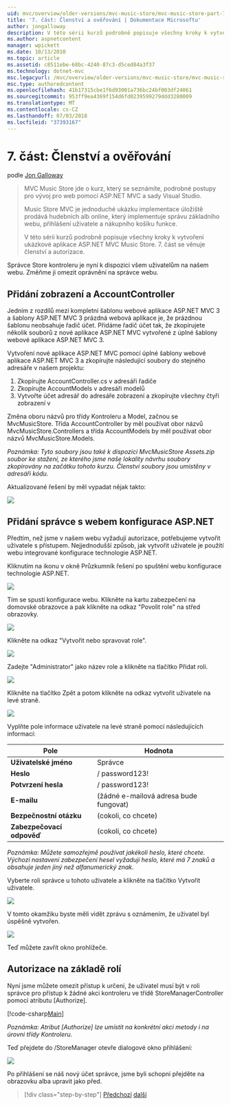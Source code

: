 ```yaml
---
uid: mvc/overview/older-versions/mvc-music-store/mvc-music-store-part-7
title: '7. část: Členství a ověřování | Dokumentace Microsoftu'
author: jongalloway
description: V této sérii kurzů podrobně popisuje všechny kroky k vytvoření ukázkové aplikace ASP.NET MVC Music Store. 7. část se věnuje členství a autorizace.
ms.author: aspnetcontent
manager: wpickett
ms.date: 10/13/2010
ms.topic: article
ms.assetid: c8511ebe-68bc-4240-87c3-d5ced84a3f37
ms.technology: dotnet-mvc
msc.legacyurl: /mvc/overview/older-versions/mvc-music-store/mvc-music-store-part-7
msc.type: authoredcontent
ms.openlocfilehash: 41b17315cbe1f6d93001a736bc24bf003df24061
ms.sourcegitcommit: 953ff9ea4369f154d6fd0239599279ddd3280009
ms.translationtype: MT
ms.contentlocale: cs-CZ
ms.lasthandoff: 07/03/2018
ms.locfileid: "37393167"
---
```

<a name="part-7-membership-and-authorization"></a>7. část: Členství a ověřování
====================
podle [Jon Galloway](https://github.com/jongalloway)

> MVC Music Store jde o kurz, který se seznámíte, podrobné postupy pro vývoj pro web pomocí ASP.NET MVC a sady Visual Studio.  
>   
> Music Store MVC je jednoduché ukázku implementace úložiště prodává hudebních alb online, který implementuje správu základního webu, přihlášení uživatele a nákupního košíku funkce.  
>   
> V této sérii kurzů podrobně popisuje všechny kroky k vytvoření ukázkové aplikace ASP.NET MVC Music Store. 7. část se věnuje členství a autorizace.


Správce Store kontroleru je nyní k dispozici všem uživatelům na našem webu. Změňme ji omezit oprávnění na správce webu.

## <a name="adding-the-accountcontroller-and-views"></a>Přidání zobrazení a AccountController

Jedním z rozdílů mezi kompletní šablonu webové aplikace ASP.NET MVC 3 a šablony ASP.NET MVC 3 prázdná webová aplikace je, že prázdnou šablonu neobsahuje řadič účet. Přidáme řadič účet tak, že zkopírujete několik souborů z nové aplikace ASP.NET MVC vytvořené z úplné šablony webové aplikace ASP.NET MVC 3.

Vytvoření nové aplikace ASP.NET MVC pomocí úplné šablony webové aplikace ASP.NET MVC 3 a zkopírujte následující soubory do stejného adresáře v našem projektu:

1. Zkopírujte AccountController.cs v adresáři řadiče
2. Zkopírujte AccountModels v adresáři modelů
3. Vytvořte účet adresář do adresáře zobrazení a zkopírujte všechny čtyři zobrazení v

Změna oboru názvů pro třídy Kontroleru a Model, začnou se MvcMusicStore. Třída AccountController by měl používat obor názvů MvcMusicStore.Controllers a třída AccountModels by měl používat obor názvů MvcMusicStore.Models.

*Poznámka: Tyto soubory jsou také k dispozici MvcMusicStore Assets.zip soubor ke stažení, ze kterého jsme naše lokality návrhu soubory zkopírovány na začátku tohoto kurzu. Členství soubory jsou umístěny v adresáři kódu.*

Aktualizované řešení by měl vypadat nějak takto:

![](mvc-music-store-part-7/_static/image1.png)

## <a name="adding-an-administrative-user-with-the-aspnet-configuration-site"></a>Přidání správce s webem konfigurace ASP.NET

Předtím, než jsme v našem webu vyžadují autorizace, potřebujeme vytvořit uživatele s přístupem. Nejjednodušší způsob, jak vytvořit uživatele je použití webu integrované konfigurace technologie ASP.NET.

Kliknutím na ikonu v okně Průzkumník řešení po spuštění webu konfigurace technologie ASP.NET.

![](mvc-music-store-part-7/_static/image2.png)

Tím se spustí konfigurace webu. Klikněte na kartu zabezpečení na domovské obrazovce a pak klikněte na odkaz "Povolit role" na střed obrazovky.

![](mvc-music-store-part-7/_static/image3.png)

Klikněte na odkaz "Vytvořit nebo spravovat role".

![](mvc-music-store-part-7/_static/image4.png)

Zadejte "Administrator" jako název role a klikněte na tlačítko Přidat roli.

![](mvc-music-store-part-7/_static/image5.png)

Klikněte na tlačítko Zpět a potom klikněte na odkaz vytvořit uživatele na levé straně.

![](mvc-music-store-part-7/_static/image6.png)

Vyplňte pole informace uživatele na levé straně pomocí následujících informací:

| **Pole** | **Hodnota** |
| --- | --- |
| **Uživatelské jméno** | Správce |
| **Heslo** | / password123! |
| **Potvrzení hesla** | / password123! |
| **E-mailu** | (žádné e-mailová adresa bude fungovat) |
| **Bezpečnostní otázku** | (cokoli, co chcete) |
| **Zabezpečovací odpověď** | (cokoli, co chcete) |

*Poznámka: Můžete samozřejmě používat jakékoli heslo, které chcete. Výchozí nastavení zabezpečení hesel vyžadují heslo, které má 7 znaků a obsahuje jeden jiný než alfanumerický znak.*

Vyberte roli správce u tohoto uživatele a klikněte na tlačítko Vytvořit uživatele.

![](mvc-music-store-part-7/_static/image7.png)

V tomto okamžiku byste měli vidět zprávu s oznámením, že uživatel byl úspěšně vytvořen.

![](mvc-music-store-part-7/_static/image8.png)

Teď můžete zavřít okno prohlížeče.

## <a name="role-based-authorization"></a>Autorizace na základě rolí

Nyní jsme můžete omezit přístup k určení, že uživatel musí být v roli správce pro přístup k žádné akci kontroleru ve třídě StoreManagerController pomocí atributu [Authorize].

[!code-csharp[Main](mvc-music-store-part-7/samples/sample1.cs)]

*Poznámka: Atribut [Authorize] lze umístit na konkrétní akci metody i na úrovni třídy Kontroleru.*

Teď přejdete do /StoreManager otevře dialogové okno přihlášení:

![](mvc-music-store-part-7/_static/image9.png)

Po přihlášení se náš nový účet správce, jsme byli schopni přejděte na obrazovku alba upravit jako před.

> [!div class="step-by-step"]
> [Předchozí](mvc-music-store-part-6.md)
> [další](mvc-music-store-part-8.md)
